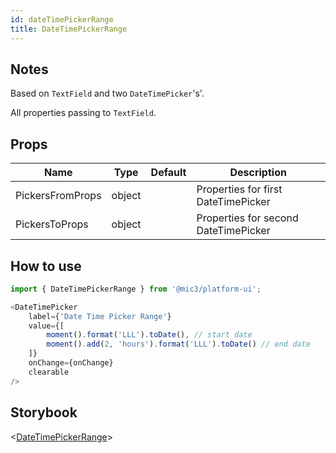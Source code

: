 ```yaml
---
id: dateTimePickerRange
title: DateTimePickerRange
---
```


## Notes

Based on `TextField` and two `DateTimePicker`'s'.

All properties passing to `TextField`.

## Props

Name             |  Type  | Default | Description
---------------- | :----: | ------- | ------------------------------------
PickersFromProps | object |         | Properties for first DateTimePicker
PickersToProps   | object |         | Properties for second DateTimePicker

## How to use

```javascript
import { DateTimePickerRange } from '@mic3/platform-ui';

<DateTimePicker
    label={'Date Time Picker Range'}
    value={[
        moment().format('LLL').toDate(), // start date
        moment().add(2, 'hours').format('LLL').toDate() // end date
    ]}
    onChange={onChange}
    clearable
/>
```

## Storybook

<[DateTimePickerRange](/platform-ui/redirect?/storybook/index.html?path=/story/components-datetimepickers--datetimepickerrange)>
